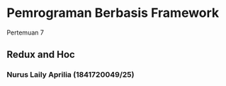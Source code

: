 # Pemrograman Berbasis Framework 

Pertemuan 7

## Redux and Hoc

### Nurus Laily Aprilia (1841720049/25)
